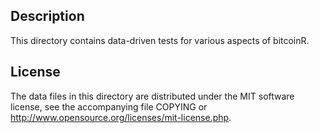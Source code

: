 Description
------------

This directory contains data-driven tests for various aspects of bitcoinR.

License
--------

The data files in this directory are distributed under the MIT software
license, see the accompanying file COPYING or
http://www.opensource.org/licenses/mit-license.php.

